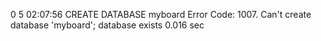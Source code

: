 0	5	02:07:56	CREATE DATABASE myboard	Error Code: 1007. Can't create database 'myboard'; database exists	0.016 sec
